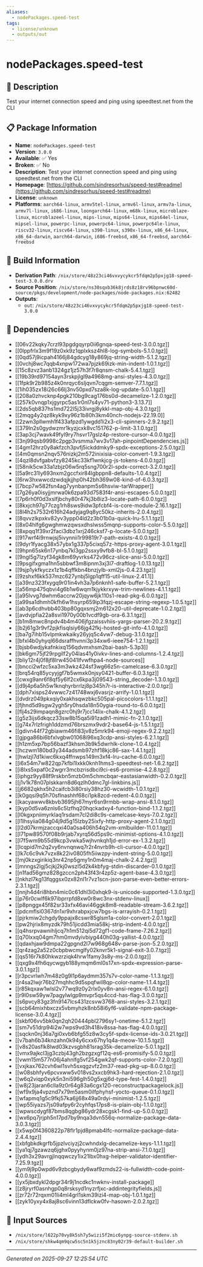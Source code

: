 ```yaml
---
aliases:
  - nodePackages.speed-test
tags:
  - license/unknown
  - outputs/out
---
```


# nodePackages.speed-test

## 📝 Description

Test your internet connection speed and ping using speedtest.net from the CLI

## 📋 Package Information

- **Name**: `nodePackages.speed-test`
- **Version**: `3.0.0`
- **Available**: ✅ Yes
- **Broken**: ✅ No
- **Description**: Test your internet connection speed and ping using speedtest.net from the CLI
- **Homepage**: [https://github.com/sindresorhus/speed-test#readme](https://github.com/sindresorhus/speed-test#readme)
- **License**: `unknown`
- **Platforms**: `aarch64-linux`, `armv5tel-linux`, `armv6l-linux`, `armv7a-linux`, `armv7l-linux`, `i686-linux`, `loongarch64-linux`, `m68k-linux`, `microblaze-linux`, `microblazeel-linux`, `mips-linux`, `mips64-linux`, `mips64el-linux`, `mipsel-linux`, `powerpc-linux`, `powerpc64-linux`, `powerpc64le-linux`, `riscv32-linux`, `riscv64-linux`, `s390-linux`, `s390x-linux`, `x86_64-linux`, `x86_64-darwin`, `aarch64-darwin`, `i686-freebsd`, `x86_64-freebsd`, `aarch64-freebsd`

## 🔧 Build Information

- **Derivation Path**: `/nix/store/48z23ci46vxvycykcr5fdqm2p5pxjg18-speed-test-3.0.0.drv`
- **Source Position**: `/nix/store/ns30sqxb36k8jrds8z18rv96bpnwc60d-source/pkgs/development/node-packages/node-packages.nix:62482`
- **Outputs**:
  - `out`:  `/nix/store/48z23ci46vxvycykcr5fdqm2p5pxjg18-speed-test-3.0.0`

## 🔗 Dependencies

- [[06v22kqky7crzl93pgdgqyrp0ii6gnqa-speed-test-3.0.0.tgz]]
- [[0lppfrlx3m9f19z0xk9z1qplxksz4hl8-log-symbols-5.1.0.tgz]]
- [[0qd57j9icpah4166j84gdcyg18y869jq-string-width-5.1.2.tgz]]
- [[0vchj8wc7qqb4xnpw172wa7pjzk69izk-min-indent-1.0.1.tgz]]
- [[15c8zvz3anb1324gz1jz57h3f7r8qnsm-chalk-5.4.1.tgz]]
- [[19b39rd97154ayn3rskpjlgl9a4968mg-ansi-styles-4.3.0.tgz]]
- [[1fpk9r2b985z4k0nrqyc6sljqvn7cqgm-semver-7.7.1.tgz]]
- [[1ih035zx18i26c66lj3nv50pxd7sza8k-log-update-5.0.1.tgz]]
- [[208a0zhvcknp4pgk210bg9cag176bs0d-decamelize-1.2.0.tgz]]
- [[257k0vnqp1xjgyrpc5as1r0nl7s4yv71-python3-3.13.7]]
- [[2ds5qb837hs1md722l5j33ivrgj8ykkl-map-obj-4.3.0.tgz]]
- [[2mqg4y2qz8kyk9xy96z1b80h3km40nch-nodejs-22.19.0]]
- [[2zwn3pllwmh1f433afpzd1ywgdd1i2x3-cli-spinners-2.9.2.tgz]]
- [[379ln2s0gydwzmr1kyzjcxk8vc151762-p-limit-3.1.0.tgz]]
- [[3ap3cj7wavk49fyl9ry7hsvr17gslz4p-restore-cursor-4.0.0.tgz]]
- [[3nj99qsb9998c2pgp3vsmma7wv3v17ah-pinpointDependencies.js]]
- [[4gm12hrz0y8akfzch3pvfj5ickddmky9-spdx-exceptions-2.5.0.tgz]]
- [[4m0qmsn2nqv576nizkj2m572inixisia-color-convert-1.9.3.tgz]]
- [[4qzl8dvfgabvfzy8245kc33kf1wnkjcg-js-tokens-4.0.0.tgz]]
- [[58nik5cw33a1zbjz06w5rq5sng700r2l-spdx-correct-3.2.0.tgz]]
- [[5a9rc31ly693nxm2gccfxir84lgbppn8-defaults-1.0.4.tgz]]
- [[6rw3hxwwcdzwdqjkjjhp0h42bh369w08-kind-of-6.0.3.tgz]]
- [[7bcp7w582fsn4ag7yynbanpm5s6hsviw-tarWrapper]]
- [[7g26ya0isyjjmrwa0k6zpa93d7583f4r-ansi-escapes-5.0.0.tgz]]
- [[7p6rh0f0d3xslfjbchy80r47kj3b8iz3-locate-path-6.0.0.tgz]]
- [[8kxjch97g77czg1rh8sws9idw3pfcbf4-is-core-module-2.16.1.tgz]]
- [[8l4h2s7532r616h24adyjag9q8yc50kz-inherits-2.0.4.tgz]]
- [[8qvvzlkpxkv82yv3ypp04ld2z3b01b0a-quick-lru-5.1.1.tgz]]
- [[8x04hlfg6gwghmwzqwsxdhslwss5mqnp-supports-color-5.5.0.tgz]]
- [[8xpqq1f39xr2faci3dbz1xrj246cksf7-p-locate-5.0.0.tgz]]
- [[917wrf4i9rnwjsj5ivynnii1r99819r7-path-exists-4.0.0.tgz]]
- [[9dyr1fyacg38x57ybx1g337p5cixq57z-https-proxy-agent-3.0.1.tgz]]
- [[9hpn65sk6n17ynbq7kl3gp2ssxy9vfb8-bl-5.1.0.tgz]]
- [[9ngl5g7lzyf34gk8m69yvrks472v96cz-slice-ansi-5.0.0.tgz]]
- [[9psgifxgma1hn5sbbwf3m8ipnm3xj3l7-draftlog-1.0.13.tgz]]
- [[9sjp1ykfkyczx1z1b4qffkbn4bnzjylb-xml2js-0.4.23.tgz]]
- [[9zshxf6kk537mzc627ynbj5lgp1qff15-util-linux-2.41.1]]
- [[a39nz323fxygq9r01in4vh3a7p6nknh1-safe-buffer-5.2.1.tgz]]
- [[a56mp475qbvi4g6b1w6wqm1kjykkrxyw-trim-newlines-4.1.1.tgz]]
- [[a95lvvg7dwhm6accrw20jqyw6jk110s1-read-pkg-6.0.0.tgz]]
- [[a99sa1dhmh0kfh6w1hsyrp659ip3fqzj-escape-string-regexp-1.0.5.tgz]]
- [[ab3p6cdhvbb403bp80gqxsmj2m612x20-util-deprecate-1.0.2.tgz]]
- [[avdvjpfia22a8svi1970y00b1vcdf9gb-ora-6.3.1.tgz]]
- [[b1m8mwc8npdv4b4m406jfgzaissvhiis-yargs-parser-20.2.9.tgz]]
- [[b2j61g3r9vf2pjkfisqlsiy66jg42fkj-hosted-git-info-4.1.0.tgz]]
- [[ba7g7ihb15vlpmkwkaiky26yjq5c4vw7-debug-3.1.0.tgz]]
- [[bfxl4b0yhyql66dsraffhvnni3p34xw6-ieee754-1.2.1.tgz]]
- [[bjsb6wdjykafnkixq156qdvmxhsm2bai-bash-5.3p3]]
- [[bk6gm75jf29rpgilf2y04las41y0ivkv-lines-and-columns-1.2.4.tgz]]
- [[bliy12r4j0f8jf8lrw45041lfvwfhpa4-node-sources]]
- [[bncci2wfzc5xa3m3wkz424sf3wg66z5n-camelcase-6.3.0.tgz]]
- [[brq54rq85ycyyjgf7b5wmxk0njsy0421-buffer-6.0.3.tgz]]
- [[cwxg9anr6f8qf5y6lf2cx6kpa3j09543-string_decoder-1.3.0.tgz]]
- [[d9j4p6a5h5w1knqhyrbrrlzj8p345h7r-is-interactive-2.0.0.tgz]]
- [[dph7xisps24vwwc7z41748wxj6vasrjz-arrify-1.0.1.tgz]]
- [[dvdrz049pkxqiy0xakhsqwzbkc505pal-picocolors-1.1.1.tgz]]
- [[fjhnd5d9sgw2ygh5ry0hsda18n50ygia-round-to-6.0.0.tgz]]
- [[flj4s29impaqn8gzrc0hj9r7jcc14lix-chalk-4.1.2.tgz]]
- [[g5z3ijs6dkqcz33sw8b15qa5i91zadh1-mimic-fn-2.1.0.tgz]]
- [[g74x7rlzfrigh1ddzmd76brszmx9vdr2-base64-js-1.5.1.tgz]]
- [[gdivn44f72gbiawm46fi83jv8z5mrk94-emoji-regex-9.2.2.tgz]]
- [[gjpga86bi6bfxlvgbw01068i96xq3cdp-ansi-styles-6.2.1.tgz]]
- [[h1zm5xp7bp56bazf3khsm3b9k5dwrhlk-clone-1.0.4.tgz]]
- [[hczwm180bd3y344adsmb97zhf18kjc86-sax-1.4.1.tgz]]
- [[hwlzjl7d1kiwc6kxq4ffnwps149m3xf4-lru-cache-6.0.0.tgz]]
- [[i6x54m7w822qp7kfbi1lxkk0knh1hms3-speedtest-net-1.6.2.tgz]]
- [[i8lxs5xpaf0c2wgrr3mcbzrisdbci9ci-es6-promise-4.2.8.tgz]]
- [[iphgz9yy88f9rskbn5mzb0m5chmcbqar-eastasianwidth-0.2.0.tgz]]
- [[j1v1k78n07plskkarn8d6qzlh0dmc7gl-linkbins.js]]
- [[j6682qkhx5h2caifcb3i80rsiy38hz30-wcwidth-1.0.1.tgz]]
- [[k0gqsi9q5h70sflnashhf68ci1pk8zcd-redent-4.0.0.tgz]]
- [[kacyawwv8kbvb3695jh67myr6sn9rmbb-wrap-ansi-8.1.0.tgz]]
- [[kyp0d5va6znls6c5lzfhq20hqckadxy4-function-bind-1.1.2.tgz]]
- [[l0kgxpniimyrklaq1rsdam7cl2di8c9s-camelcase-keys-7.0.2.tgz]]
- [[l1lhsyiia084g04j9d5g15lzby25ixfy-http-proxy-agent-2.1.0.tgz]]
- [[l2d07krmjzaccqxi40a0sa406h54q2vm-xmlbuilder-11.0.1.tgz]]
- [[l71pw89570f08b9rjab7xyrq56d5ps9c-minimist-options-4.1.0.tgz]]
- [[l7f5wm9b55d9kcp3vwka5wjhvnkqh1jd-error-ex-1.3.2.tgz]]
- [[lcqpid7m2q2vy6nvnqnwq7r2r4nvrb9h-cli-cursor-4.0.0.tgz]]
- [[lk7c6c9vk7vzx8k22iv0805fh5iiwzpy-indent-string-5.0.0.tgz]]
- [[mj0kzxgirikiq3nr42np5gmy1n0m4maj-chalk-2.4.2.tgz]]
- [[mnngs2lgj5cjkj2kj0wszl5d2k4kbfyg-stdin-discarder-0.1.0.tgz]]
- [[n1fad56gmz828gzccn2ph43f43r4zp5z-agent-base-4.3.0.tgz]]
- [[nkhzl7kg13fqggsx0zx82nl1r7vz1scn-json-parse-even-better-errors-2.3.1.tgz]]
- [[nnjh4d4ri8hbn4mic0c61dhl3i0xhqk9-is-unicode-supported-1.3.0.tgz]]
- [[p76r0cwlf6k97ibprrpfd8xw0r8wc3nx-stdenv-linux]]
- [[p8pnggx45f82sr33xfx46avi46ggk8m8-readable-stream-3.6.2.tgz]]
- [[pdcmflsi0367dn1xr9xhrabpxjcw7bgs-is-arrayish-0.2.1.tgz]]
- [[pjrkmiw2chgdy9ppajx8cswr85glsm1a-color-convert-2.0.1.tgz]]
- [[pw2hjrix8myzdk79h51jicdd3mia58kj-strip-indent-4.0.0.tgz]]
- [[q4hsrpvawnihljcq7h1m512qi5d72gf1-code-frame-7.26.2.tgz]]
- [[q70lxxq04gm7hm0mvdyivbiyg440h03g-yallist-4.0.0.tgz]]
- [[qdaxhjaw9dmpa22gpgnd2l7w968g648v-parse-json-5.2.0.tgz]]
- [[qr4zag2a52z0cbpbwcmglfy02knvr5k1-signal-exit-3.0.7.tgz]]
- [[qs516r7k80hkwzrziqk4hrw1famy3s8y-ms-2.0.0.tgz]]
- [[qxg9x4fh6qycwgyb188ymqm6ml0s17xn-spdx-expression-parse-3.0.1.tgz]]
- [[r3pcvrlwh7m48z0g9l1p6aydmm357s7v-color-name-1.1.3.tgz]]
- [[r4sa2lwjr76b27mqhhc9d5spqfwil8qp-color-name-1.1.4.tgz]]
- [[r85kqxaw1wlsl2v77wq9z0y2rlx0yv8n-ansi-regex-6.1.0.tgz]]
- [[r9l0sw59yw7pagylwlgp9mvpr5qs4ccd-has-flag-3.0.0.tgz]]
- [[s6pvcy83gz3fn9147lcs431zcsvw3768-ansi-styles-3.2.1.tgz]]
- [[scb64mixhbxczx5vbmyhzk8nb58i6yf6-validate-npm-package-license-3.0.4.tgz]]
- [[skbf06vv5bk0qn2qh20444pbl2796sy1-onetime-5.1.2.tgz]]
- [[sm7v51drp94i2w7wps9vd3h418iv8ssa-has-flag-4.0.0.tgz]]
- [[sqckn0nj36a7gi0xvb6bfg55z8w3cy5f-spdx-license-ids-3.0.21.tgz]]
- [[v7bah6b34knzahn0k94y6cxx67hy1q4a-meow-10.1.5.tgz]]
- [[v8s20asflk8lwd03kzvsgbh81srag35k-decamelize-5.0.1.tgz]]
- [[vmx9ajkcl3jg3czbj43gh2bzgzxgf12q-es6-promisify-5.0.0.tgz]]
- [[vwm15m577n06j4ahnlfg5vf254gwk2qf-supports-color-7.2.0.tgz]]
- [[vxjkax762cvh6wl1svh5sxqgzvfz2m37-read-pkg-up-8.0.0.tgz]]
- [[w08sbhfyv6pcvxww5v018vs2xxcb9hk3-hard-rejection-2.1.0.tgz]]
- [[w6q2viqp0xyk5n3ni596glh50g5xgj6d-type-fest-1.4.0.tgz]]
- [[w8j23jaran6clla9z0r64g83a6cgx120-reconstructpackagelock.js]]
- [[wf9x9ja4vpznd7x79m5asm0ilfphyhsf-yocto-queue-0.1.0.tgz]]
- [[wfapmq1g5c9fkj57ka6jj68x49a0rdyi-minimist-1.2.5.tgz]]
- [[wp55iyazs7js09afpy6r2cyhfqs17ps8-is-plain-obj-1.1.0.tgz]]
- [[wpwscdygf87bms8qgbg86ydr28xcgsk1-find-up-5.0.0.tgz]]
- [[wx6pq7jrjph5n17pd7by9nqa3dvn556q-normalize-package-data-3.0.3.tgz]]
- [[x5wp0f4360822p78flr1pjd8pmab4lfc-normalize-package-data-2.4.4.tgz]]
- [[xbfgbkdkgrfb5jpzlvciyzj2cwhndxlg-decamelize-keys-1.1.1.tgz]]
- [[ya1qj7gzawzq6jghx0pyyhynm0jz97na-strip-ansi-7.1.0.tgz]]
- [[ydh3x29avrgjlnqqwczy1ix21lbx0hxg-helper-validator-identifier-7.25.9.tgz]]
- [[ym9j9p0wpd6v9zbcgbydy6waf9zmds22-is-fullwidth-code-point-4.0.0.tgz]]
- [[yx5jbxdykl2dpgr34r9j1ncdkc1nwknv-install-package]]
- [[z8jryrf0asnhgp0q8rsksyd1nyzrfjxc-addintegrityfields.js]]
- [[zr72r72rqxm01li4ml4grl1skm39izi4-map-obj-1.0.1.tgz]]
- [[zyk10yxy4x8aj8sc6vinn13dflckw0fv-hasown-2.0.2.tgz]]

## 📁 Input Sources

- `/nix/store/l622p70vy8k5sh7y5wizi5f2mic6ynpg-source-stdenv.sh`
- `/nix/store/shkw4qm9qcw5sc5n1k5jznc83ny02r39-default-builder.sh`

---
*Generated on 2025-09-27 12:25:54 UTC*

